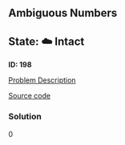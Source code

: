 ## Ambiguous Numbers

## State: :cloud: **Intact**

**ID: 198**

[Problem Description](https://projecteuler.net/problem=198)

[Source code](main.cpp)

### Solution
0